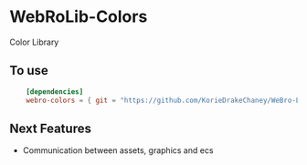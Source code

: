 
# WebRoLib-Colors
Color Library

## To use
```  toml
    [dependencies]
    webro-colors = { git = "https://github.com/KorieDrakeChaney/WeBro-Lib/new/main/webro-colors", branch = "main" }
```


## Next Features
- Communication between assets, graphics and ecs
